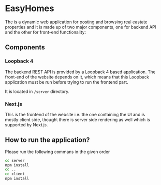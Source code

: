 # EasyHomes

The is a dynamic web application for posting and browsing real eastate properties and it is made up of two major components, one for backend API and the other for front-end functionality:

## Components

### Loopback 4

The backend REST API is provided by a Loopback 4 based application. The front-end of the website depends on it, which means that this Loopback application must be run before trying to run the frontend part.

It is located in `/server` directory.

### Next.js

This is the frontend of the website i.e. the one containing the UI and is mostly client side, thought there is server side rendering as well which is supported by Next.js.

## How to run the application?

Please run the following commans in the given order

```bash
cd server
npm install
cd ..
cd client
npm install
```
